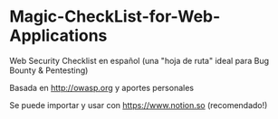 # Magic-CheckList-for-Web-Applications
Web Security Checklist en español (una "hoja de ruta" ideal para Bug Bounty &amp; Pentesting)

Basada en http://owasp.org y aportes personales

Se puede importar y usar con https://www.notion.so (recomendado!)
